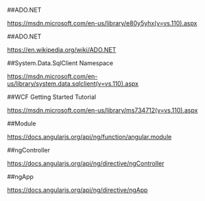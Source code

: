 ##ADO.NET

https://msdn.microsoft.com/en-us/library/e80y5yhx(v=vs.110).aspx

##ADO.NET

https://en.wikipedia.org/wiki/ADO.NET

##System.Data.SqlClient Namespace

https://msdn.microsoft.com/en-us/library/system.data.sqlclient(v=vs.110).aspx

##WCF Getting Started Tutorial

https://msdn.microsoft.com/en-us/library/ms734712(v=vs.110).aspx

##Module

https://docs.angularjs.org/api/ng/function/angular.module

##ngController

https://docs.angularjs.org/api/ng/directive/ngController

##ngApp

https://docs.angularjs.org/api/ng/directive/ngApp